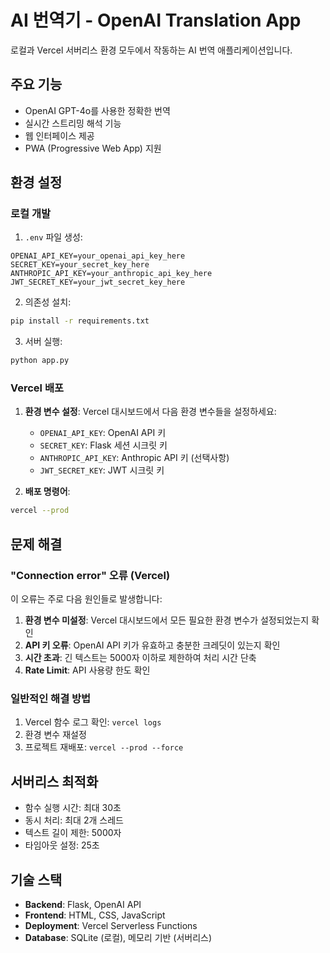 # AI 번역기 - OpenAI Translation App

로컬과 Vercel 서버리스 환경 모두에서 작동하는 AI 번역 애플리케이션입니다.

## 주요 기능

- OpenAI GPT-4o를 사용한 정확한 번역
- 실시간 스트리밍 해석 기능
- 웹 인터페이스 제공
- PWA (Progressive Web App) 지원

## 환경 설정

### 로컬 개발

1. `.env` 파일 생성:

```
OPENAI_API_KEY=your_openai_api_key_here
SECRET_KEY=your_secret_key_here
ANTHROPIC_API_KEY=your_anthropic_api_key_here
JWT_SECRET_KEY=your_jwt_secret_key_here
```

2. 의존성 설치:

```bash
pip install -r requirements.txt
```

3. 서버 실행:

```bash
python app.py
```

### Vercel 배포

1. **환경 변수 설정**: Vercel 대시보드에서 다음 환경 변수들을 설정하세요:

   - `OPENAI_API_KEY`: OpenAI API 키
   - `SECRET_KEY`: Flask 세션 시크릿 키
   - `ANTHROPIC_API_KEY`: Anthropic API 키 (선택사항)
   - `JWT_SECRET_KEY`: JWT 시크릿 키

2. **배포 명령어**:

```bash
vercel --prod
```

## 문제 해결

### "Connection error" 오류 (Vercel)

이 오류는 주로 다음 원인들로 발생합니다:

1. **환경 변수 미설정**: Vercel 대시보드에서 모든 필요한 환경 변수가 설정되었는지 확인
2. **API 키 오류**: OpenAI API 키가 유효하고 충분한 크레딧이 있는지 확인
3. **시간 초과**: 긴 텍스트는 5000자 이하로 제한하여 처리 시간 단축
4. **Rate Limit**: API 사용량 한도 확인

### 일반적인 해결 방법

1. Vercel 함수 로그 확인: `vercel logs`
2. 환경 변수 재설정
3. 프로젝트 재배포: `vercel --prod --force`

## 서버리스 최적화

- 함수 실행 시간: 최대 30초
- 동시 처리: 최대 2개 스레드
- 텍스트 길이 제한: 5000자
- 타임아웃 설정: 25초

## 기술 스택

- **Backend**: Flask, OpenAI API
- **Frontend**: HTML, CSS, JavaScript
- **Deployment**: Vercel Serverless Functions
- **Database**: SQLite (로컬), 메모리 기반 (서버리스)
